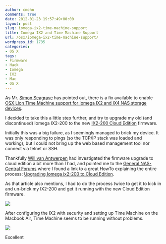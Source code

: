 ```yaml
---
author: cmohn
comments: true
date: 2012-01-23 19:57:49+00:00
layout: post
slug: iomega-ix2-time-machine-support
title: Iomega IX2 and Time Machine Support
url: /osx/iomega-ix2-time-machine-support/
wordpress_id: 1735
categories:
- OS X
tags:
- Firmware
- Hack
- Iomega
- IX2
- Mac
- OS X
---
```


As Mr. [Simon Seagrave](http://twitter.com/Kiwi_Si) has pointed out, there is a fix available to enable [OSX Lion Time Machine support for Iomega IX2 and IX4 NAS storage devices](http://www.techhead.co.uk/iomega-ix2-ix4-os-x-lion-time-machine-fix).

I decided to take this a little step further, and try to upgrade my old (and discontinued) Iomega IX2-200 to the new [IX2-200 Cloud Edition](http://go.iomega.com/en/products/network-storage-desktop/storcenter-network-storage-solution/network-hard-drive-ix2-200-cloud/?partner=4745) firmware.

Initially this was a big failure, as I seemingly managed to brick my device. It was only responding to pings (so the TCP/IP stack was loaded and working), but I could not bring up the web based management tool nor connect via telnet or SSH.

Thankfully [Will van Antwerpen](https://twitter.com/wilva) had investigated the firmware upgrade to cloud edition a bit more than I had, and pointed me to the [General NAS-Central Forums](http://forum.nas-central.org/viewforum.php?f=243) where I found a link to a great HowTo explaining the entire process: [Upgrading Iomega ix2-200 to Cloud Edition](http://www.technopat.net/forum/ssd-flash-ve-sabit-diskler/2790-upgrading-iomega-ix2-200-cloud-edition.html).

As that article also mentions, I had to do the process twice to get it to kick in and un-brick my IX2-200 and get it running with the new Cloud Edition firmware.

[![](http://vninja.net/wordpress/wp-content/uploads/2012/01/ix2-300x206.png)](http://vninja.net/wordpress/wp-content/uploads/2012/01/ix2.png)

After configuring the IX2 with security and setting up Time Machine on the Macbook Air, Time Machine seems to be running without problems.

[![](http://vninja.net/wordpress/wp-content/uploads/2012/01/timemachine-300x214.png)](http://vninja.net/wordpress/wp-content/uploads/2012/01/timemachine.png)

<MrBurns>Excellent</MrBurns>
